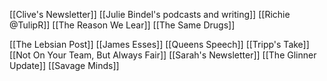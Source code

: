 [[Clive's Newsletter]]
[[Julie Bindel's podcasts and writing]]
[[Richie @TulipR]]
[[The Reason We Lear]]
[[The Same Drugs]]

[[The Lebsian Post]]
[[James Esses]]
[[Queens Speech]]
[[Tripp's Take]]
[[Not On Your Team, But Always Fair]]
[[Sarah's Newsletter]]
[[The Glinner Update]]
[[Savage Minds]]
